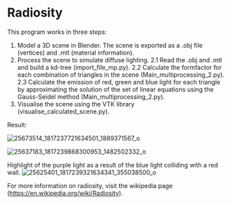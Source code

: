 # Radiosity

This program works in three steps:

1. Model a 3D scene in Blender. The scene is exported as a .obj file (vertices) and .mtl (material information).
2. Process the scene to simulate diffuse lighting.
2.1 Read the .obj and .mtl and build a kd-tree (import_file_mp.py).
2.2 Calculate the formfactor for each combination of triangles in the scene  (Main_multiprocessing_2.py).
2.3 Calculate the emission of red, green and blue light for each triangle by approximating the solution of the set of linear equations
using the Gauss-Seidel method (Main_multiprocessing_2.py).
3. Visualise the scene using the VTK library (visualise_calculated_scene.py).

Result:  

![25673514_1817237721634501_1889371567_o](https://user-images.githubusercontent.com/32960213/42384357-083837ec-813a-11e8-9b96-9650c9b72fa2.png)


![25637183_1817239868300953_1482502332_o](https://user-images.githubusercontent.com/32960213/42384288-e41ffaca-8139-11e8-8db6-ab2f6b26cfe9.png)


Highlight of the purple light as a result of the blue light colliding with a red wall.
![25625401_1817239321634341_355038500_o](https://user-images.githubusercontent.com/32960213/42384452-4cb65cc8-813a-11e8-8669-898c8223638c.png)

For more information on radiosity, visit the wikipedia page (https://en.wikipedia.org/wiki/Radiosity).
